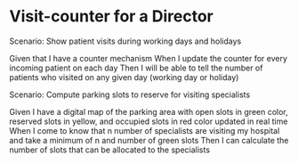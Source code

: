 # Visit-counter for a Director

Scenario: Show patient visits during working days and holidays

  Given that I have a counter mechanism
  When I update the counter for every incoming patient on each day
  Then I will be able to tell the number of 
  patients who visited on any given day (working day or holiday)

Scenario: Compute parking slots to reserve for visiting specialists

  Given I have a digital map of the parking area with open slots in green color, 
  reserved slots in yellow, and occupied slots in red color updated in real time
  When I come to know that n number of specialists are visiting my 
  hospital and take a minimum of n and number of green slots
  Then I can calculate the number of slots 
  that can be allocated to the specialists
